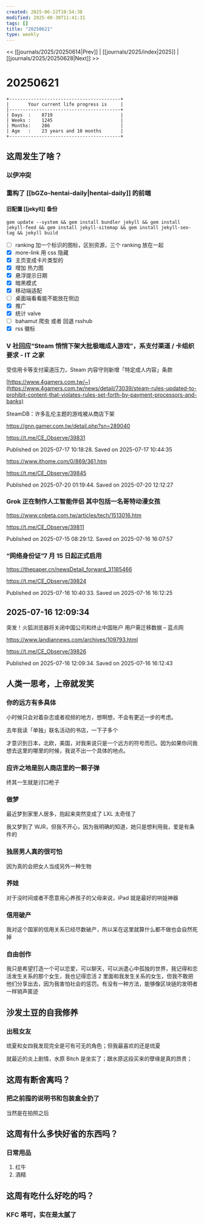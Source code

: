 ```yaml
---
created: 2025-06-22T10:54:38
modified: 2025-08-30T11:41:31
tags: []
title: "20250621"
type: weekly
---
```


<< [[journals/2025/20250614|Prev]] | [[journals/2025/index|2025]] | [[journals/2025/20250628|Next]] >>

# 20250621

```shell
+-----------------------------------------+
|       Your current life progress is     |
|-----------------------------------------+
| Days  :    8719                         |
| Weeks :    1245                         |
| Months:    286                          |
| Age   :    23 years and 10 months       |
+-----------------------------------------+
```

## 这周发生了啥？

### 以伊冲突

### 重构了 [[bGZo-hentai-daily|hentai-daily]] 的前端

#### 旧配置 [[jekyll]] 备份

```shell
gem update --system && gem install bundler jekyll && gem install jekyll-feed && gem install jekyll-sitemap && gem install jekyll-seo-tag && jekyll build
```

- [ ] ranking 加一个标识的图标，区别资源，三个 ranking 放在一起
- [x] more-link 用 css 隐藏
- [x] 主页变成卡片类型的
- [x] 增加 热力图
- [x] 悬浮提示日期
- [x] 暗黑模式
- [x] 移动端适配
- [ ] 桌面端看看能不能放在侧边
- [x] 推广
- [x] 统计 valve
- [ ] bahamut 爬虫 或者 回退 rsshub
- [x] rss 徽标

### V 社回应“Steam 悄悄下架大批极端成人游戏”，系支付渠道 / 卡组织要求 - IT 之家

受信用卡等支付渠道压力，Steam 内容守则新增「特定成人内容」条款

[https://www.4gamers.com.tw/~](https://www.4gamers.com.tw/news/detail/73039/steam-rules-updated-to-prohibit-content-that-violates-rules-set-forth-by-payment-processors-and-banks)

SteamDB：许多乱伦主题的游戏被从商店下架

https://gnn.gamer.com.tw/detail.php?sn=289040

https://t.me/CE_Observe/39831

Published on 2025-07-17 10:18:28. Saved on 2025-07-17 10:44:35

https://www.ithome.com/0/869/361.htm

https://t.me/CE_Observe/39845

Published on 2025-07-20 01:19:44. Saved on 2025-07-20 12:12:27

### Grok 正在制作人工智能伴侣 其中包括一名哥特动漫女孩

https://www.cnbeta.com.tw/articles/tech/1513016.htm

https://t.me/CE_Observe/39811

Published on 2025-07-15 08:29:12. Saved on 2025-07-16 16:07:57

### “网络身份证”7 月 15 日起正式启用

https://thepaper.cn/newsDetail_forward_31185466

https://t.me/CE_Observe/39824

Published on 2025-07-16 10:40:33. Saved on 2025-07-16 16:12:25

## 2025-07-16 12:09:34

突发！火狐浏览器将关闭中国公司和终止中国账户 用户需迁移数据 – 蓝点网

https://www.landiannews.com/archives/109793.html

https://t.me/CE_Observe/39826

Published on 2025-07-16 12:09:34. Saved on 2025-07-16 16:12:43

## 人类一思考，上帝就发笑

### 你的远方有多具体

小时候只会对着杂志或者视频的地方，想啊想，不会有更近一步的考虑。

去年我读「单独」联名活动的书店，一下子多个

才意识到日本，北欧，美国，对我来说只是一个远方的符号而已。因为如果你问我想去这里的哪里的时候，我说不出一个具体的地点。

### 应许之地是别人商店里的一颗子弹

终其一生就是讨口枪子

### 做梦

最近梦到家里人居多，抱起来突然变成了 LXL 太奇怪了

我又梦到了 WJR，但我不开心，因为我明确的知道，她只是想利用我，爱是有条件的

### 独居男人真的很可怕

因为真的会把女人当成另外一种生物

### 养娃

对于没时间或者不愿意用心养孩子的父母来说，iPad 就是最好的哄娃神器

### 信用破产

我对这个国家的信用关系已经尽数破产，所以呆在这里就算什么都不做也会自然死掉

### 自由创作

我只是希望打造一个可以恋爱，可以聊天，可以派遣心中孤独的世界，我记得和恋活发生关系的那个女生，我也记得恋活 2 里面和我发生关系的女生，但我不敢把他们分享出去，因为我害怕社会的惩罚。有没有一种方法，能够像区块链的发明者一样销声匿迹

## 沙发土豆的自我修养

### 出租女友

琉夏和女四我发现完全是可有可无的角色；但我最喜欢的还是琉夏

就最近的炎上剧情，水原 Bitch 是坐实了；跟水原这段买来的孽缘是真的昂贵；

## 这周有断舍离吗？

### 把之前囤的说明书和包装盒全扔了

当然是在拍照之后

## 这周有什么多快好省的东西吗？

### 日常用品

1. 红牛
2. 酒精

## 这周有吃什么好吃的吗？

### KFC 塔可，实在是太腻了
